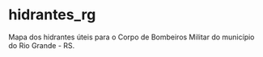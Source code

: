 # hidrantes_rg
Mapa dos hidrantes úteis para o Corpo de Bombeiros Militar do município do Rio Grande - RS.
